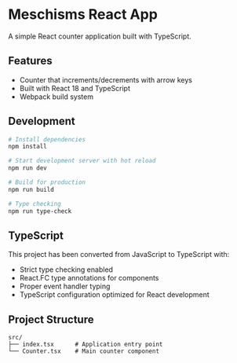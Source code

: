# Meschisms React App

A simple React counter application built with TypeScript.

## Features

- Counter that increments/decrements with arrow keys
- Built with React 18 and TypeScript
- Webpack build system

## Development

```bash
# Install dependencies
npm install

# Start development server with hot reload
npm run dev

# Build for production
npm run build

# Type checking
npm run type-check
```

## TypeScript

This project has been converted from JavaScript to TypeScript with:

- Strict type checking enabled
- React.FC type annotations for components
- Proper event handler typing
- TypeScript configuration optimized for React development

## Project Structure

```
src/
├── index.tsx      # Application entry point
└── Counter.tsx    # Main counter component
``` 